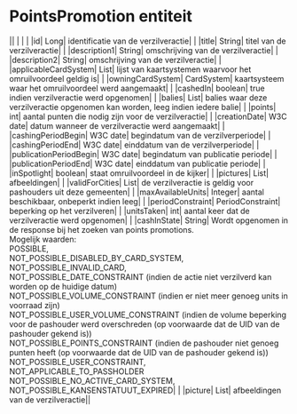 ---
---

# PointsPromotion entiteit



|| | | |
|id| Long| identificatie van de verzilveractie| |
|title| String| titel van de verzilveractie| |
|description1| String| omschrijving van de verzilveractie| |
|description2| String| omschrijving van de verzilveractie| |
|applicableCardSystem| List<CardSystem>| lijst van kaartsystemen waarvoor het omruilvoordeel geldig is| |
|owningCardSystem| CardSystem| kaartsysteem waar het omruilvoordeel werd aangemaakt| |
|cashedIn| boolean| true indien verzilveractie werd opgenomen| |
|balies| List<Balie>| balies waar deze verzilveractie opgenomen kan worden, leeg indien iedere balie| |
|points| int| aantal punten die nodig zijn voor de verzilveractie| |
|creationDate| W3C date| datum wanneer de verzilveractie werd aangemaakt| |
|cashingPeriodBegin| W3C date| begindatum van de verzilverperiode| |
|cashingPeriodEnd| W3C date| einddatum van de verzilverperiode| |
|publicationPeriodBegin| W3C date| begindatum van publicatie periode| |
|publicationPeriodEnd| W3C date| einddatum van publicatie periode| |
|inSpotlight| boolean| staat omruilvoordeel in de kijker| |
|pictures| List<String>| afbeeldingen| |
|validForCities| List<String>| de verzilveractie is geldig voor pashouders uit deze gemeenten| |
|maxAvailableUnits| Integer| aantal beschikbaar, onbeperkt indien leeg| |
|periodConstraint| PeriodConstraint| beperking op het verzilveren| |
|unitsTaken| int| aantal keer dat de verzilveractie werd opgenomen| |
|cashInState| String| Wordt opgenomen in de response bij het zoeken van points promotions.<br> Mogelijk waarden:<br> POSSIBLE,<br> NOT\_POSSIBLE\_DISABLED\_BY\_CARD\_SYSTEM,<br> NOT\_POSSIBLE\_INVALID\_CARD,<br> NOT\_POSSIBLE\_DATE\_CONSTRAINT (indien de actie niet verzilverd kan worden op de huidige datum)<br> NOT\_POSSIBLE\_VOLUME\_CONSTRAINT (indien er niet meer genoeg units in voorraad zijn)<br> NOT\_POSSIBLE\_USER\_VOLUME\_CONSTRAINT (indien de volume beperking voor de pashouder werd overschreden (op voorwaarde dat de UID van de pashouder gekend is))<br> NOT\_POSSIBLE\_POINTS\_CONSTRAINT (indien de pashouder niet genoeg punten heeft (op voorwaarde dat de UID van de pashouder gekend is))<br> NOT\_POSSIBLE\_USER\_CONSTRAINT,<br> NOT\_APPLICABLE\_TO\_PASSHOLDER<br> NOT\_POSSIBLE\_NO\_ACTIVE\_CARD\_SYSTEM,<br> NOT\_POSSIBLE\_KANSENSTATUUT\_EXPIRED| |
|picture| List<String>| afbeeldingen van de verzilveractie||

